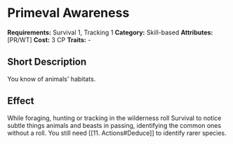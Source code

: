# Primeval Awareness

**Requirements:** Survival 1, Tracking 1
**Category:** Skill-based
**Attributes:** [PR/WT]
**Cost:** 3 CP
**Traits:** -


## Short Description
You know of animals' habitats.

## Effect
While foraging, hunting or tracking in the wilderness roll Survival to notice subtle things animals and beasts in passing, identifying the common ones without a roll. You still need [[11. Actions#Deduce]] to identify rarer species.
